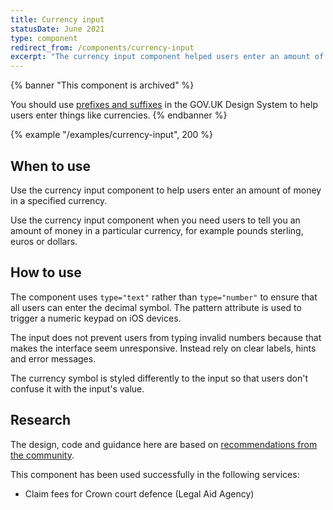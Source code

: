 ```yaml
---
title: Currency input
statusDate: June 2021
type: component
redirect_from: /components/currency-input
excerpt: "The currency input component helped users enter an amount of money in a specified currency."
---
```


{% banner "This component is archived" %}

You should use [prefixes and suffixes](https://design-system.service.gov.uk/components/text-input/#prefixes-and-suffixes) in the GOV.UK Design System to help users enter things like currencies.
{% endbanner %}

{% example "/examples/currency-input", 200 %}

## When to use

Use the currency input component to help users enter an amount of money in a specified currency.

Use the currency input component when you need users to tell you an amount of money in a particular currency, for example pounds sterling, euros or dollars.

## How to use

The component uses `type="text"` rather than `type="number"` to ensure that all users can enter the decimal symbol. The pattern attribute is used to trigger a numeric keypad on iOS devices.

The input does not prevent users from typing invalid numbers because that makes the interface seem unresponsive. Instead rely on clear labels, hints and error messages.

The currency symbol is styled differently to the input so that users don't confuse it with the input's value.

## Research

The design, code and guidance here are based on [recommendations from the community](https://github.com/alphagov/govuk-design-system-backlog/issues/68).

This component has been used successfully in the following services:

- Claim fees for Crown court defence (Legal Aid Agency)
